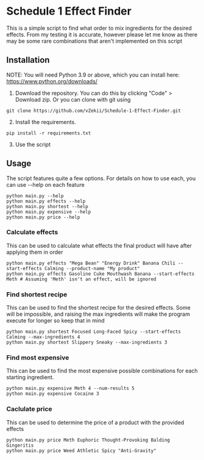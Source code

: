 # Schedule 1 Effect Finder

This is a simple script to find what order to mix ingredients for the desired effects. From my testing it is accurate, however please let me know as there may be some rare combinations that aren't implemented on this script

## Installation

NOTE: You will need Python 3.9 or above, which you can install here: https://www.python.org/downloads/

1. Download the repository. You can do this by clicking "Code" > Download zip. Or you can clone with git using

```
git clone https://github.com/vZekii/Schedule-1-Effect-Finder.git
```

2. Install the requirements.

```
pip install -r requirements.txt
```

3. Use the script

## Usage

The script features quite a few options. For details on how to use each, you can use --help on each feature

```
python main.py --help
python main.py effects --help
python main.py shortest --help
python main.py expensive --help
python main.py price --help
```

### Calculate effects

This can be used to calculate what effects the final product will have after applying them in order

```
python main.py effects "Mega Bean" "Energy Drink" Banana Chili --start-effects Calming --product-name "My product"
python main.py effects Gasoline Cuke Mouthwash Banana --start-effects Meth # Assuming 'Meth' isn't an effect, will be ignored
```

### Find shortest recipe

This can be used to find the shortest recipe for the desired effects. Some will be impossible, and raising the max ingredients will make the program execute for longer so keep that in mind

```
python main.py shortest Focused Long-Faced Spicy --start-effects Calming --max-ingredients 4
python main.py shortest Slippery Sneaky --max-ingredients 3
```

### Find most expensive

This can be used to find the most expensive possible combinations for each starting ingredient.

```
python main.py expensive Meth 4 --num-results 5
python main.py expensive Cocaine 3
```

### Caclulate price

This can be used to determine the price of a product with the provided effects

```
python main.py price Meth Euphoric Thought-Provoking Balding Gingeritis
python main.py price Weed Athletic Spicy "Anti-Gravity"
```
